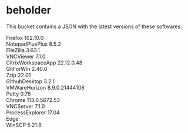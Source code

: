 # beholder
This bucket contains a JSON with the latest versions of these softwares:

Firefox            102.10.0        
NotepadPlusPlus    8.5.2           
FileZilla          3.63.1          
VNCViewer          7.1.0           
CitrixWorkspaceApp 22.12.0.48      
GitForWin          2.40.0          
7zip               22.01           
GithubDesktop      3.2.1           
VMWareHorizon      8.9.0.21444108  
Putty              0.78            
Chrome             113.0.5672.53   
VNCServer          7.1.0           
ProcessExplorer    17.04           
Edge                             
WinSCP             5.21.8          



